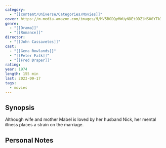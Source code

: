 ```yaml
---
category:
  - "[[content/Universe/Categories/Movies]]"
cover: https://m.media-amazon.com/images/M/MV5BODQyMWUyNDEtODZlNS00YTk3LWJlMDAtMGQ0ODZjMDZjMjhmXkEyXkFqcGdeQXVyMTUzMDUzNTI3._V1_SX300.jpg
genre:
  - "[[Drama]]"
  - "[[Romance]]"
director:
  - "[[John Cassavetes]]"
cast:
  - "[[Gena Rowlands]]"
  - "[[Peter Falk]]"
  - "[[Fred Draper]]"
rating: 
year: 1974
length: 155 min
last: 2023-09-17
tags:
  - movies
---
```

## Synopsis
Although wife and mother Mabel is loved by her husband Nick, her mental illness places a strain on the marriage.


## Personal Notes


